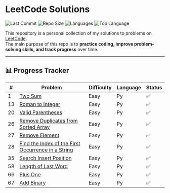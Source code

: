 # LeetCode Solutions

![Last Commit](https://img.shields.io/github/last-commit/Mohd-Afzaal/Leetcoder?style=flat-square)
![Repo Size](https://img.shields.io/github/repo-size/Mohd-Afzaal/Leetcoder?style=flat-square)
![Languages](https://img.shields.io/github/languages/count/Mohd-Afzaal/Leetcoder?style=flat-square)
![Top Language](https://img.shields.io/github/languages/top/Mohd-Afzaal/Leetcoder?style=flat-square)

This repository is a personal collection of my solutions to problems on [LeetCode](https://leetcode.com/).  
The main purpose of this repo is to **practice coding, improve problem-solving skills, and track progress** over time.

---

## 📊 Progress Tracker
<!-- START_TABLE -->
| # | Problem | Difficulty | Language | Status |
|---|----------|------------|----------|---------|
| 1 | [Two Sum](https://leetcode.com/problems/two-sum/) | Easy | Py | ✅ |
| 13 | [Roman to Integer](https://leetcode.com/problems/roman-to-integer/) | Easy | Py | ✅ |
| 20 | [Valid Parentheses](https://leetcode.com/problems/valid-parentheses/) | Easy | Py | ✅ |
| 26 | [Remove Duplicates from Sorted Array](https://leetcode.com/problems/remove-duplicates-from-sorted-array/) | Easy | Py | ✅ |
| 27 | [Remove Element](https://leetcode.com/problems/remove-element/) | Easy | Py | ✅ |
| 28 | [Find the Index of the First Occurrence in a String](https://leetcode.com/problems/find-the-index-of-the-first-occurrence-in-a-string/) | Easy | Py | ✅ |
| 35 | [Search Insert Position](https://leetcode.com/problems/search-insert-position/) | Easy | Py | ✅ |
| 58 | [Length of Last Word](https://leetcode.com/problems/length-of-last-word/) | Easy | Py | ✅ |
| 66 | [Plus One](https://leetcode.com/problems/plus-one/) | Easy | Py | ✅ |
| 67 | [Add Binary](https://leetcode.com/problems/add-binary/) | Easy | Py | ✅ |
<!-- END_TABLE -->
